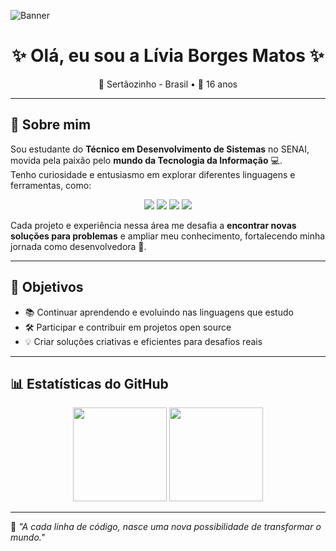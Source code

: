 <!-- Banner opcional -->
![Banner](https://i.imgur.com/dxvDz9m.png)

<h1 align="center">✨ Olá, eu sou a Lívia Borges Matos ✨</h1>

<p align="center">
  📍 Sertãozinho - Brasil • 🎂 16 anos  
</p>

---

## 💫 Sobre mim

Sou estudante do **Técnico em Desenvolvimento de Sistemas** no SENAI, movida pela paixão pelo **mundo da Tecnologia da Informação** 💻.  
Tenho curiosidade e entusiasmo em explorar diferentes linguagens e ferramentas, como:

<p align="center">
  <img src="https://img.shields.io/badge/TypeScript-3178C6?style=for-the-badge&logo=typescript&logoColor=white">
  <img src="https://img.shields.io/badge/Java-ED8B00?style=for-the-badge&logo=openjdk&logoColor=white">
  <img src="https://img.shields.io/badge/Python-3776AB?style=for-the-badge&logo=python&logoColor=white">
  <img src="https://img.shields.io/badge/HTML5-E34F26?style=for-the-badge&logo=html5&logoColor=white">
</p>

Cada projeto e experiência nessa área me desafia a **encontrar novas soluções para problemas** e ampliar meu conhecimento, fortalecendo minha jornada como desenvolvedora 🚀.

---

## 🎯 Objetivos

- 📚 Continuar aprendendo e evoluindo nas linguagens que estudo  
- 🛠️ Participar e contribuir em projetos open source  
- 💡 Criar soluções criativas e eficientes para desafios reais  

---

## 📊 Estatísticas do GitHub

<p align="center">
  <img src="https://github-readme-stats.vercel.app/api?username=SEU-USUARIO&show_icons=true&theme=radical" height="150">
  <img src="https://github-readme-stats.vercel.app/api/top-langs/?username=SEU-USUARIO&layout=compact&theme=radical" height="150">
</p>

---

💬 *"A cada linha de código, nasce uma nova possibilidade de transformar o mundo."*

